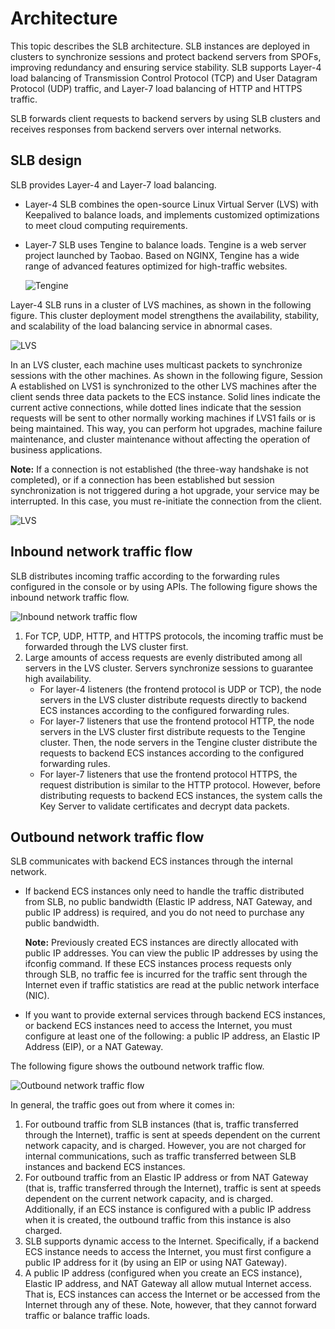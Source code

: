 # Architecture

This topic describes the SLB architecture. SLB instances are deployed in clusters to synchronize sessions and protect backend servers from SPOFs, improving redundancy and ensuring service stability. SLB supports Layer-4 load balancing of Transmission Control Protocol \(TCP\) and User Datagram Protocol \(UDP\) traffic, and Layer-7 load balancing of HTTP and HTTPS traffic.

SLB forwards client requests to backend servers by using SLB clusters and receives responses from backend servers over internal networks.

## SLB design

SLB provides Layer-4 and Layer-7 load balancing.

-   Layer-4 SLB combines the open-source Linux Virtual Server \(LVS\) with Keepalived to balance loads, and implements customized optimizations to meet cloud computing requirements.
-   Layer-7 SLB uses Tengine to balance loads. Tengine is a web server project launched by Taobao. Based on NGINX, Tengine has a wide range of advanced features optimized for high-traffic websites.

    ![Tengine](https://static-aliyun-doc.oss-accelerate.aliyuncs.com/assets/img/en-US/3386229951/p938.png)


Layer-4 SLB runs in a cluster of LVS machines, as shown in the following figure. This cluster deployment model strengthens the availability, stability, and scalability of the load balancing service in abnormal cases.

![LVS](https://static-aliyun-doc.oss-accelerate.aliyuncs.com/assets/img/en-US/3386229951/p939.png)

In an LVS cluster, each machine uses multicast packets to synchronize sessions with the other machines. As shown in the following figure, Session A established on LVS1 is synchronized to the other LVS machines after the client sends three data packets to the ECS instance. Solid lines indicate the current active connections, while dotted lines indicate that the session requests will be sent to other normally working machines if LVS1 fails or is being maintained. This way, you can perform hot upgrades, machine failure maintenance, and cluster maintenance without affecting the operation of business applications.

**Note:** If a connection is not established \(the three-way handshake is not completed\), or if a connection has been established but session synchronization is not triggered during a hot upgrade, your service may be interrupted. In this case, you must re-initiate the connection from the client.

![LVS](https://static-aliyun-doc.oss-accelerate.aliyuncs.com/assets/img/en-US/3386229951/p941.png)

## Inbound network traffic flow

SLB distributes incoming traffic according to the forwarding rules configured in the console or by using APIs. The following figure shows the inbound network traffic flow.

![](../images/p2333.png "Inbound network traffic flow")

1.  For TCP, UDP, HTTP, and HTTPS protocols, the incoming traffic must be forwarded through the LVS cluster first.
2.  Large amounts of access requests are evenly distributed among all servers in the LVS cluster. Servers synchronize sessions to guarantee high availability.
    -   For layer-4 listeners \(the frontend protocol is UDP or TCP\), the node servers in the LVS cluster distribute requests directly to backend ECS instances according to the configured forwarding rules.
    -   For layer-7 listeners that use the frontend protocol HTTP, the node servers in the LVS cluster first distribute requests to the Tengine cluster. Then, the node servers in the Tengine cluster distribute the requests to backend ECS instances according to the configured forwarding rules.
    -   For layer-7 listeners that use the frontend protocol HTTPS, the request distribution is similar to the HTTP protocol. However, before distributing requests to backend ECS instances, the system calls the Key Server to validate certificates and decrypt data packets.

## Outbound network traffic flow

SLB communicates with backend ECS instances through the internal network.

-   If backend ECS instances only need to handle the traffic distributed from SLB, no public bandwidth \(Elastic IP address, NAT Gateway, and public IP address\) is required, and you do not need to purchase any public bandwidth.

    **Note:** Previously created ECS instances are directly allocated with public IP addresses. You can view the public IP addresses by using the ifconfig command. If these ECS instances process requests only through SLB, no traffic fee is incurred for the traffic sent through the Internet even if traffic statistics are read at the public network interface \(NIC\).

-   If you want to provide external services through backend ECS instances, or backend ECS instances need to access the Internet, you must configure at least one of the following: a public IP address, an Elastic IP Address \(EIP\), or a NAT Gateway.

The following figure shows the outbound network traffic flow.

![](../images/p2335.png "Outbound network traffic flow")

In general, the traffic goes out from where it comes in:

1.  For outbound traffic from SLB instances \(that is, traffic transferred through the Internet\), traffic is sent at speeds dependent on the current network capacity, and is charged. However, you are not charged for internal communications, such as traffic transferred between SLB instances and backend ECS instances.
2.  For outbound traffic from an Elastic IP address or from NAT Gateway \(that is, traffic transferred through the Internet\), traffic is sent at speeds dependent on the current network capacity, and is charged. Additionally, if an ECS instance is configured with a public IP address when it is created, the outbound traffic from this instance is also charged.
3.  SLB supports dynamic access to the Internet. Specifically, if a backend ECS instance needs to access the Internet, you must first configure a public IP address for it \(by using an EIP or using NAT Gateway\).
4.  A public IP address \(configured when you create an ECS instance\), Elastic IP address, and NAT Gateway all allow mutual Internet access. That is, ECS instances can access the Internet or be accessed from the Internet through any of these. Note, however, that they cannot forward traffic or balance traffic loads.

